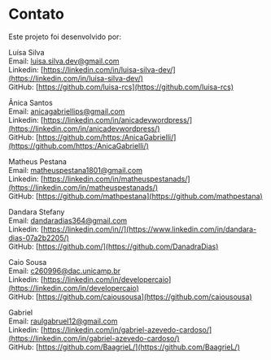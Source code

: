 # Contato

Este projeto foi desenvolvido por:

<span class="integrante">Luísa Silva</span>  
Email: [luisa.silva.dev@gmail.com](mailto:luisa.silva.dev@gmail.com)  
Linkedin: [https://linkedin.com/in/luisa-silva-dev/](https://linkedin.com/in/luísa-silva-dev/)  
GitHub: [https://github.com/luisa-rcs](https://github.com/luisa-rcs) 

<span class="integrante">Ânica Santos</span>  
Email: [anicagabriellips@gmail.com](mailto:anicagabriellips@gmail.com)  
Linkedin: [https://linkedin.com/in/anicadevwordpress/](https://linkedin.com/in/anicadevwordpress/)  
GitHub: [https://github.com/https:/AnicaGabrielli/](https://github.com/https:/AnicaGabrielli/) 

<span class="integrante">Matheus Pestana</span>  
Email: [matheuspestana1801@gmail.com](mailto:matheuspestana1801@gmail.com)  
Linkedin: [https://linkedin.com/in/matheuspestanads/](https://linkedin.com/in/matheuspestanads/)  
GitHub: [https://github.com/mathpestana](https://github.com/mathpestana)

<span class="integrante">Dandara Stefany</span>  
Email: [dandaradias364@gmail.com](mailto:dandaradias364@gmail.com)  
Linkedin: [https://linkedin.com/in//](https://www.linkedin.com/in/dandara-dias-07a2b2205/)  
GitHub: [https://github.com/](https://github.com/DanadraDias)

<span class="integrante">Caio Sousa</span>  
Email: [c260996@dac.unicamp.br](mailto:c260996@dac.unicamp.br)  
Linkedin: [https://linkedin.com/in/developercaio](https://linkedin.com/in/developercaio)  
GitHub: [https://github.com/caiousousa](https://github.com/caiousousa)

<span class="integrante">Gabriel</span>  
Email: [raulgabruel12@gmail.com](mailto:raulgabruel12@gmail.com)  
Linkedin: [https://linkedin.com/in/gabriel-azevedo-cardoso/](https://linkedin.com/in/gabriel-azevedo-cardoso/)  
GitHub: [https://github.com/BaagrieL/](https://github.com/BaagrieL/)

